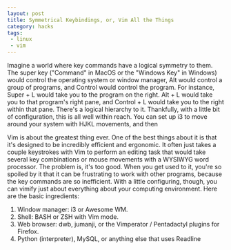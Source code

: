 ```yaml
---
layout: post
title: Symmetrical Keybindings, or, Vim All the Things
category: hacks
tags: 
 - linux 
 - vim
---
```


Imagine a world where key commands have a logical symmetry to them. The super key ("Command" in MacOS or the "Windows Key" in Windows) would control the operating system or window manager, Alt would control a group of programs, and Control would control the program. For instance, Super + L would take you to the program on the right. Alt + L would take you to that program's right pane, and Control + L would take you to the right within that pane. There's a logical hierarchy to it. Thankfully, with a little bit of configuration, this is all well within reach. You can set up i3 to move around your system with HJKL movements, and then 

Vim is about the greatest thing ever. One of the best things about it is that it's designed to be incredibly efficient and ergonomic. It often just takes a couple keystrokes with Vim to perform an editing task that would take several key combinations or mouse movements with a WYSIWYG word processor. The problem is, it's too good. When you get used to it, you're so spoiled by it that it can be frustrating to work with other programs, because the key commands are so inefficient. With a little configuring, though, you can vimify just about everything about your computing environment. Here are the basic ingredients: 

1. Window manager: i3 or Awesome WM. 
2. Shell: BASH or ZSH with Vim mode.
3. Web browser: dwb, jumanji, or the Vimperator / Pentadactyl plugins for Firefox. 
4. Python (interpreter), MySQL, or anything else that uses Readline


